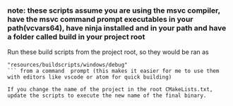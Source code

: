 ### note: these scripts assume you are using the msvc compiler, have the msvc command prompt executables in your path(vcvars64), have ninja installed and in your path and have a folder called build in your project root

Run these build scripts from the project root, so they would be ran as
```
"resources/buildscripts/windows/debug"
``` from a command  prompt (this makes it easier for me to use them with editors like vscode or atom for quick building)

If you change the name of the project in the root CMakeLists.txt, update the scripts to execute the new name of the final binary.
